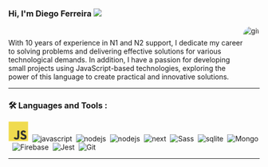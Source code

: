 ### Hi, I'm Diego Ferreira <img src="https://media.giphy.com/media/hvRJCLFzcasrR4ia7z/giphy.gif" width="30" >

  <img align="right" alt="gif" height="100" style="border-radius:30px;" src="https://raw.githubusercontent.com/TheDudeThatCode/TheDudeThatCode/master/Assets/Developer.gif">

<p style="margin-top:40px">With 10 years of experience in N1 and N2 support, I dedicate my career to solving problems and delivering effective solutions for various technological demands. In addition, I have a passion for developing small projects using JavaScript-based technologies, exploring the power of this language to create practical and innovative solutions.</p>

---       

### :hammer_and_wrench: Languages and Tools :
<div>
     <img src="https://github.com/devicons/devicon/blob/master/icons/javascript/javascript-original.svg" title="javascript" alt="javascript" width="40" height="40"/>&nbsp;
   <img src="https://cdn.jsdelivr.net/gh/devicons/devicon/icons/typescript/typescript-original.svg" title="typescript" alt="javascript" width="40" height="40"/>&nbsp;
   <img src="https://cdn.jsdelivr.net/gh/devicons/devicon/icons/nodejs/nodejs-original.svg" title="nodejs" alt="nodejs" width="40" height="40"/>&nbsp;
   <img src="https://cdn.jsdelivr.net/gh/devicons/devicon/icons/react/react-original.svg" title="nodejs" alt="nodejs" width="40" height="40"/>&nbsp;
   <img src="https://cdn.jsdelivr.net/gh/devicons/devicon/icons/nextjs/nextjs-original.svg" title="Next" alt="next" width="40">&nbsp;
   <img src="https://cdn.jsdelivr.net/gh/devicons/devicon/icons/sass/sass-original.svg" title="Sass" alt="Sass" width="40">&nbsp;
   <img src="https://cdn.jsdelivr.net/gh/devicons/devicon/icons/sqlite/sqlite-original.svg" title="sqlite" alt="sqlite" width="40">&nbsp;
   <img src="https://cdn.jsdelivr.net/gh/devicons/devicon/icons/mongodb/mongodb-original.svg" title="Mongo" alt="Mongo" width="40" height="40"/>&nbsp;
   <img src="https://cdn.jsdelivr.net/gh/devicons/devicon/icons/firebase/firebase-plain.svg" title="Firebase" alt="Firebase" width="40" height="40"/>&nbsp;
   <img src="https://cdn.jsdelivr.net/gh/devicons/devicon/icons/jest/jest-plain.svg" title="Jest" alt="Jest" width="40" height="40"/>&nbsp;
   <img src="https://cdn.jsdelivr.net/gh/devicons/devicon/icons/git/git-original.svg" title="Git" alt="Git" width="40" height="40"/>&nbsp;
</div>

---
